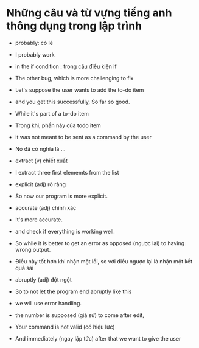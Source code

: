 # Những câu và từ vựng tiếng anh thông dụng trong lập trình

- probably: có lẽ
- I probably work

- in the if condition : trong câu điều kiện if

- The other bug, which is more challenging to fix

- Let's suppose the user wants to add the to-do item 

- and you get this successfully, So far so good.

- While it's part of a to-do item
- Trong khi, phần này của todo item

- it was not meant to be sent as a command by the user
- Nó đã có nghĩa là ...

- extract (v) chiết xuất 
- I extract three first elememts from the list

- explicit (adj) rõ ràng
- So now our program is more explicit.

- accurate (adj) chính xác
- It's more accurate.

- and check if everything is working well.

- So while it is better to get an error as opposed (ngược lại) to having wrong output.
- Điều này tốt hơn khi nhận một lỗi, so với điều ngược lại là nhận một kết quả sai

- abruptly (adj) đột ngột
- So to not let the program end abruptly like this

- we will use error handling.

- the number is supposed (giả sử) to come after edit,

- Your command is not valid (có hiệu lực)

- And immediately (ngay lập tức) after that we want to give the user
